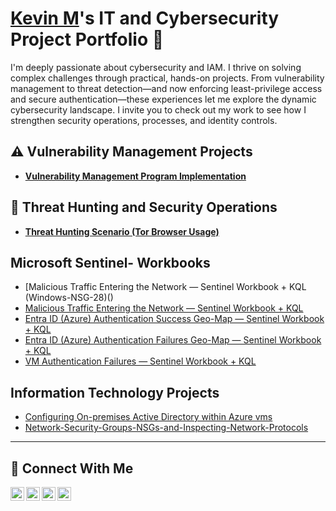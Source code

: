 # <a href="https://www.linkedin.com/in/kevin-mejia-901039270/">Kevin M</a>'s IT and Cybersecurity Project Portfolio 🔐

I'm deeply passionate about cybersecurity and IAM. I thrive on solving complex challenges through practical, hands-on projects. From vulnerability management to threat detection—and now enforcing least-privilege access and secure authentication—these experiences let me explore the dynamic cybersecurity landscape. I invite you to check out my work to see how I strengthen security operations, processes, and identity controls.



## ⚠️ Vulnerability Management Projects

- **[Vulnerability Management Program Implementation](https://github.com/Kevin-M1/Vulnerability-Management-Program)**


## 🚨 Threat Hunting and Security Operations

- **[Threat Hunting Scenario (Tor Browser Usage)](https://github.com/Kevin-M1/Threat-Hunting-Scenario-Tor-Browser-Usage-)**

## Microsoft Sentinel- Workbooks
- [Malicious Traffic Entering the Network — Sentinel Workbook + KQL (Windows-NSG-28)()
- [Malicious Traffic Entering the Network — Sentinel Workbook + KQL](https://github.com/Kevin-M1/Microsoft-Sentinel-Workbook-Projects-1.3)
- [Entra ID (Azure) Authentication Success Geo-Map — Sentinel Workbook + KQL](https://github.com/Kevin-M1/Microsoft-Sentinel-)
- [Entra ID (Azure) Authentication Failures Geo-Map — Sentinel Workbook + KQL](https://github.com/Kevin-M1/Microsoft-Sentinel-Workbook-Projects-1.1)
- [VM Authentication Failures — Sentinel Workbook + KQL](https://github.com/Kevin-M1/Microsoft-Sentinel-Workbook-Projects-1.2)

## Information Technology Projects

-   [Configuring On-premises Active Directory within Azure vms](https://github.com/Kevin-M1/Configuring-On-premises-Active-Directory-within-Azure-VMs.git)
-   [Network-Security-Groups-NSGs-and-Inspecting-Network-Protocols](https://github.com/Kevin-M1/Network-Security-Groups-NSGs-and-Inspecting-Network-Protocols-.git)
  

<hr/>

## 🤳 Connect With Me

[<img align="left" alt="___________ | YouTube" width="22px" src="https://cdn.jsdelivr.net/npm/simple-icons@v3/icons/youtube.svg" />][youtube]
[<img align="left" alt="___________ | Twitter" width="22px" src="https://cdn.jsdelivr.net/npm/simple-icons@v3/icons/twitter.svg" />][twitter]
[<img align="left" alt="___________ | LinkedIn" width="22px" src="https://cdn.jsdelivr.net/npm/simple-icons@v3/icons/linkedin.svg" />][linkedin]
[<img align="left" alt="___________ | Instagram" width="22px" src="https://cdn.jsdelivr.net/npm/simple-icons@v3/icons/instagram.svg" />][instagram]

[twitter]: https://twitter.com/___________
[youtube]: https://www.youtube.com/c/___________
[instagram]: https://www.instagram.com/___________
[linkedin]: https://linkedin.com/in/in/kevin-mejia-901039270/

<!--
<img width="35" alt="image" src="https://github.com/user-attachments/assets/2f41c7cd-5ea8-4475-b451-a37161b6c3fb"> 
<img width="35" alt="image" src="https://github.com/user-attachments/assets/77649969-9910-4994-8b96-74a116cfb2a8">
-->
